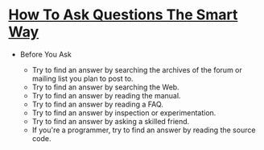 # [How To Ask Questions The Smart Way][1]

- Before You Ask
  - Try to find an answer by searching the archives of the forum or mailing list you plan to post to.
  - Try to find an answer by searching the Web.
  - Try to find an answer by reading the manual.
  - Try to find an answer by reading a FAQ.
  - Try to find an answer by inspection or experimentation.
  - Try to find an answer by asking a skilled friend.
  - If you're a programmer, try to find an answer by reading the source code.

  [1]: http://catb.org/~esr/faqs/smart-questions.html